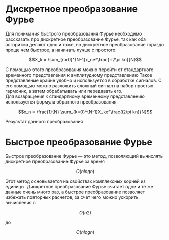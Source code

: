 # Дискретное преобразование Фурье
Для понимания быстрого преобразования Фурье необходимо рассказать про дискретное преобразование Фурье,
так как оба алгоритма делают одно и тоже, но дискретное преобразование гораздо проще чем быстрое,
а начинать лучше с простого.

```math
X_k = \sum_{n=0}^{N-1}x_ne^\frac{-i2\pi kn}{N}
```

С помощью этого преобразования можно перейти от стандартного временного представления к амплитудному представлению
Такое представление крайне удобно и используется в обработке сигналов. С его помощью можно разложить сложный
сигнал на набор простых гармоник, а затем обрабатывать или передавать его.  
Для возвращения к стандартному временному представлению используется формула обратного преобразования.

```math
x_n = \frac{1}{N} \sum_{k=0}^{N-1}X_ke^\frac{i2\pi kn}{N}
```

Результат данного преобразования

# Быстрое преобразование Фурье
Быстрое преобразование Фурье — это метод, позволяющий вычислять дискретное преобразование Фурье за время 

```math
O(nlog n)
```

Этот метод основывается на свойствах комплексных корней из единицы.
Дискретное преобразование Фурье считает одни и те же данные очень много раз, а быстрое преобразование позволяет избежать повторных расчетов,
за счет чего можно ускорить вычисления с

```math 
O(n2)
```

до

```math
O(nlogn)
```
